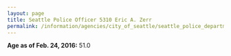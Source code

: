 ```yaml
---
layout: page
title: Seattle Police Officer 5310 Eric A. Zerr
permalink: /information/agencies/city_of_seattle/seattle_police_department/copbook/5310/
---
```


**Age as of Feb. 24, 2016:** 51.0
